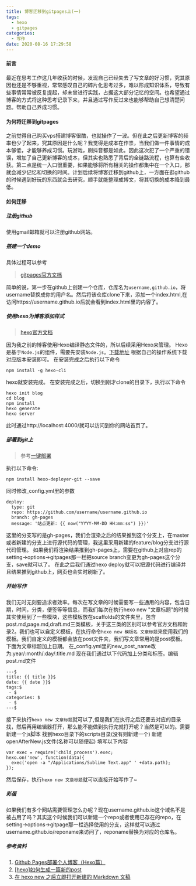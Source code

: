 ```yaml
---
title: 博客迁移到gitpages上(一)
tags:
  - hexo
  - gitpages
categories:
  - 写作
date: 2020-08-16 17:29:58
---
```

#### 前言

最近在思考工作这几年收获的时候，发现自己已经失去了写文章的好习惯，究其原因也还是不够重视，常常感叹自己的碎片化思考过多，难以形成知识体系，导致有些事情常常被反复提起，却未曾进行实践，占据这大部分记忆的空间。也希望通过博客的方式将这种思考记录下来，并且通过写作反过来也能够帮助自己想清楚问题。帮助自己养成习惯。

#### 为何将迁移到gitpages

之前觉得自己购买vps搭建博客很酷，也就操作了一波。但在此之后更新博客的频率也少了起来，究其原因是什么呢？我觉得是成本在作祟，当我们做一件事情的成本够低，才能够养成习惯。玩游戏，刷抖音都是如此。因此这次犯了一个严重的错误，增加了自己更新博客的成本，但其实也熟悉了背后的全链路流程，也算有些收获。第二点是统一入口很重要，如果能够将所有相关的操作都集中在一个入口，那就会减少记忆和切换的时间。计划后续将博客迁移到github上，一方面在逛github的时候遇到好玩的东西就会去研究，顺手就能整理成博文，将其切换的成本降到最低。
<!--more-->

#### 如何迁移

##### 注册github

使用gmail邮箱就可以注册github网站。

##### 搭建一个demo
具体过程可以参考

>[gitpages官方文档](https://pages.github.com/)

简单的说，第一步在github上创建一个仓库，仓库名为`username,github.io`，将username替换成你的用户名。然后将该仓库clone下来，添加一个index.html,在访问https://username.github.io后就会看到index.html里的内容了。

##### 使用hexo为博客添加样式

>[hexo官方文档](https://hexo.io/zh-cn/)

因为我之前的博客使用Hexo编译静态文件的，所以后续采用Hexo来管理。
Hexo是基于`Node.js`的组件，需要先安装`Node.js`。[下载地址](https://nodejs.org/en/download/) 根据自己的操作系统下载对应版本安装即可。
在安装完成之后执行以下命令
```
npm install -g hexo-cli
```
hexo就安装完成。
在安装完成之后，切换到刚才clone的目录下，执行以下命令
```
hexo init blog
cd blog
npm install
hexo generate
hexo server
```
此时通过http://localhost:4000/就可以访问到你的网站首页了。
##### 部署到git上
> 参考[一键部署](https://hexo.io/zh-cn/docs/one-command-deployment)

执行以下命令:
```
npm install hexo-deployer-git --save
```
同时修改_config.yml里的参数
```
deploy:
  type: git
  repo: https://github.com/username/username.github.io
  branch: gh-pages
  message: '站点更新: {{ now("YYYY-MM-DD HH:mm:ss") }})'
```
这里的分支写的是gh-pages，我们会渲染之后的结果推到这个分支上，在master或者新建的分支上进行源代码的管理，我这里采用新建的feature/blog分支进行源代码管理。
如果我们将渲染结果推到gh-pages上，需要在github上对应rep的setting->options->gitpages那一栏把source branch变更为gh-pages这个分支，save就可以了。
在此之后我们通过hexo deploy就可以把源代码进行编译并且结果推到github上，网页也会实时刷新了。

##### 开始写作
我们无时无刻要追求者效率。每次在写文章的时候需要写一些通用的内容，包含日期，时间，分类，便签等等信息，而我们每次在执行hexo new "文章标题"的时候其实使用到了一些模块，这些模板放在scaffolds的文件夹里，包含post.md,page.md,draft.md三类模板，关于这三类的区别可以参考官方文档和附录2。我们也可以自定义模板，在执行命令`hexo new 模板名 文章标题`来使用我们的模板。我们自定义的模板都会放在post文件夹，我们写文章常用的是post模板。
下面为文章标题加上日期。
在_config.yml里的new_post_name改为:year/:month/:day/:title.md
现在我们通过以下代码加上分类和标签。编辑post.md文件
```
---$
title: {{ title }}$
date: {{ date }}$
tags:$
 - $
categories: $
 - $
---$
```
接下来执行`hexo new 文章标题`就可以了,但是我们在执行之后还要去对应的目录找，然后再用编辑器打开，那么能不能做到执行完就打开呢？当然是可以的。需要新建一个js脚本
找到hexo目录下的scripts目录(没有则新建一个)
新建openAfterNew.js文件(名称可以随便起)
填写以下内容
```
var exec = require('child_process').exec;
hexo.on('new', function(data){
  exec('open -a "/Applications/Sublime Text.app" ' +data.path);
});
```
然后保存，执行`hexo new 文章标题`就可以直接开始写作了~

##### 彩蛋

如果我们有多个网站需要管理怎么办呢？现在username.github.io这个域名不是被占用了吗？其实这个时候我们可以新建一个repo或者使用已存在的repo，在setting->options->gitpage那一栏选择使用的分支，这样就可以通过username.github.io/reponame来访问了，reponame替换为对应的仓库名。

##### 参考资料
1. [Github Pages部署个人博客（Hexo篇）](https://juejin.im/post/6844903590369181703)
2. [[hexo]如何生成一篇新的post](https://oakland.github.io/2016/05/02/hexo-%E5%A6%82%E4%BD%95%E7%94%9F%E6%88%90%E4%B8%80%E7%AF%87%E6%96%B0%E7%9A%84post/)
3. [在 hexo new 之后立即打开新建的 Markdown 文稿](https://liam.page/2015/05/01/open-editor-after-hexo-new-immediately/)